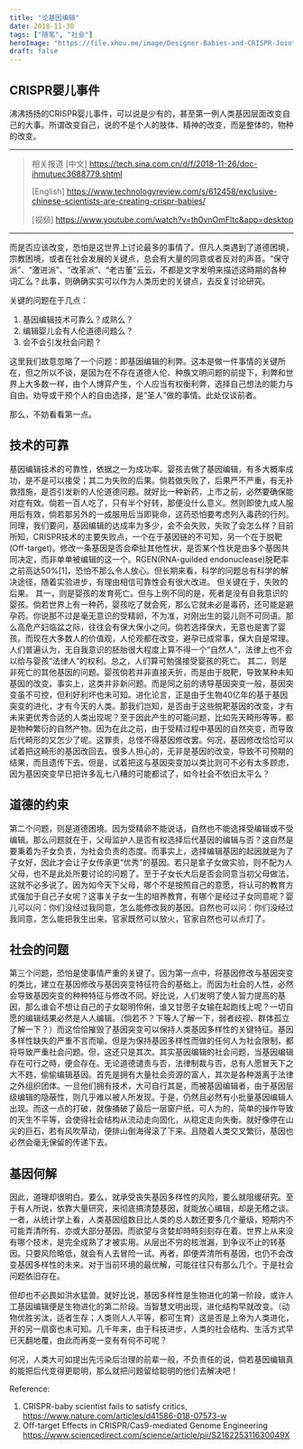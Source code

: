 ```yaml
---
title: "论基因编辑"
date: 2018-11-30
tags: ["随笔", "社会"]
heroImage: "https://file.xhou.me/image/Designer-Babies-and-CRISPR-Joints-Image-of-DNA-min.jpg"
draft: false
---
```


## CRISPR婴儿事件

沸沸扬扬的CRISPR婴儿事件，可以说是少有的，甚至第一例人类基因层面改变自己的大事。所谓改变自己，说的不是个人的肢体、精神的改变，而是整体的，物种的改变。

---

> 相关报道
> [中文] https://tech.sina.com.cn/d/f/2018-11-26/doc-ihmutuec3688779.shtml
>
> [English] https://www.technologyreview.com/s/612458/exclusive-chinese-scientists-are-creating-crispr-babies/
>
> [视频] https://www.youtube.com/watch?v=th0vnOmFltc&app=desktop

---

而是否应该改变，恐怕是这世界上讨论最多的事情了。但凡人类遇到了道德困境，宗教困境，或者在社会发展的关键点，总会有大量的同意或者反对的声音。“保守派”、“激进派”、“改革派”、“老古董”云云，不都是文字发明来描述这時期的各种词汇么？此事，则确确实实可以作为人类历史的关键点，去反复讨论研究。

关键的问题在于几点：

1. 基因编辑技术可靠么？成熟么？
2. 编辑婴儿会有人伦道德问题么？
3. 会不会引发社会问题？

这里我们故意忽略了一个问题：即基因编辑的利弊。这本是做一件事情的关键所在，但之所以不谈，是因为在不存在道德人伦、种族文明问题的前提下，利弊和世界上大多数一样，由个人博弈产生，个人应当有权衡利弊，选择自己想法的能力与自由。劝导或干预个人的自由选择，是“圣人”做的事情。此处仅谈前者。

那么，不妨看看第一点。

## 技术的可靠

基因编辑技术的可靠性，依据之一为成功率。婴孩去做了基因编辑，有多大概率成功，是不是可以接受；其二为失败的后果。倘若做失败了，后果严不严重，有无补救措施，是否引发新的人伦道德问题。就好比一种新药，上市之前，必然要确保能对症有效。倘若一百人吃了，只有半个好转，那便没什么意义。然则即使九成人服用后有效，倘若那另外的一成服用后当即毙命，这药恐怕要考虑列入毒药的行列。同理，我们要问，基因编辑的达成率为多少，会不会失败，失败了会怎么样？目前所知，CRISPR技术的主要失败点，一个在于基因链的不可知，另一个在于脱靶(Off-target)。修改一条基因是否会牵扯其他性状，是否某个性状是由多个基因共同决定，而非单单被编辑的这一个。RGEN(RNA-guilded endonuclease)脱靶率之前高达50%[1]，恐怕不那么令人放心。但长期来看，科学的问题总有科学的解决途径，随着实验进步，有理由相信可靠性会有很大改进。
但关键在于，失败的后果。
其一，则是婴孩的发育死亡。但与上例不同的是，死者是没有自我意识的婴孩。倘若世界上有一种药，婴孩吃了就会死，那么它就未必是毒药，还可能是避孕药。你说那不过是毫无意识的受精卵，不为准，对刚出生的婴儿则不可同语。那么高危产妇临盆之际，往往会有保大保小之问。倘若选择保大，无意也是害了婴孩。而现在大多数人的价值观，人伦观都在改变，避孕已成常事，保大自是常理。人们普遍认为，无自我意识的胚胎很大程度上算不得一个“自然人”，法律上也不会以给与婴孩“法律人”的权利。总之，人们算可勉强接受婴孩的死亡。
其二，则是非死亡的其他基因的问题。婴孩倘若并非直接夭折，而是由于脱靶，导致某种未知基因的改变。事实上，这类并非新问题。而是同之前的诱导基因突变一般，基因突变虽不可控，但利好利坏也未可知。进化论言，正是由于生物40亿年的基于基因突变的进化，才有今天的人类。那我们岂知，是否由于这些脱靶基因的改变，才有未来更优秀合适的人类出现呢？至于因此产生的可能问题，比如先天畸形等等，都是物种繁衍的自然产物。因为在此之前，由于受精过程中基因的自然突变，而导致后代畸形的又怎少了呢。这罪责，总怪不得基因修改罢。何况，基因修改恰恰可以试着把这畸形的基因改回去。很多人担心的，无非是基因的改变，导致不可预期的结果，而且遗传下去。但是，试着把这与基因突变加以类比则可不必有太多顾虑，因为基因突变早已把许多乱七八糟的可能都试了，如今社会不依旧太平么？

## 道德的约束

第二个问题，则是道德困境。因为受精卵不能说话，自然也不能选择受编辑或不受编辑。那么问题就在于，父母监护人是否有权选择后代基因的编辑与否？这自然是要秉着为子女负责，为社会负责的态度。而事实上，选择编辑基因的起因就是为了子女好，因此才会让子女传承更“优秀”的基因。若只是拿子女做实验，则不配为人父母，也不是此处所要讨论的问题了。至于子女长大后是否会同意当初父母做法，这就不必多说了。因为如今天下父母，哪个不是按照自己的意愿，将认可的教育方式强加于自己子女呢？这事关子女一生的培养教育，有哪个是经过子女同意呢？婴儿可以问：你们没经过我同意，怎么能修改我的基因。自然也可以问：你们没经过我同意，怎么能把我生出来。官家既然可以放火，官家自然也可以点灯了。

## 社会的问题

第三个问题，恐怕是使事情严重的关键了。因为第一点中，将基因修改与基因突变的类比，建立在基因修改与基因突变特征符合的基础上。而因为社会的人性，必然会导致基因突变的种种特征与修改不同。好比说，人们发明了使人智力提高的基因，那么谁会不想让自己的子女聪明伶俐，谁又甘愿子女输在起跑线上呢？一切自愿的编辑结果必然是人人编辑。（倘若不？下等人了解一下，弱者歧视、群体孤立了解一下？）而这恰恰摧毁了基因突变可以保持人类基因多样性的关键特征。基因多样性缺失的严重不言而喻。但是为保持基因多样性而做的任何人为社会限制，都将导致严重社会问题。但，这还只是其次。其实基因编辑的社会问题，当基因编辑存在可行之時，便会存在。无论道德谴责与否，法律制裁与否，总有人愿冒天下之大不韪，偷偷编辑基因。首先是拥有大量社会资源的富人，其次是各种游离于法律之外组织团体。一旦他们拥有技术，大可自行其是，而被基因编辑者，由于基因层级编辑的隐蔽性，则几乎难以被人所发现。于是，仍然且必然有小批量基因编辑人出现。而这一点的打破，就像捅破了最后一层窗户纸，可人为的，简单的操作导致的天生不平等，会使得社会结构从流动走向固化，从稳定走向失衡。就好像停在山尖的巨石，若有风吹草动，便排山倒海得滚了下来。且随着人类交叉繁衍，基因也必然会毫无保留的传递下去。

## 基因何解

因此，道理却很明白。要么，就承受丧失基因多样性的风险，要么就阻缓研究。至于有人所说，依靠大量研究，来彻底搞清楚基因，就能放心编辑，却是无稽之谈。一者，从统计学上看，人类基因组数目比人类的总人数还要多几个量级，短期内不可能弄清所有、亦或大部分基因。而欲望与贪婪却時時刻刻存在着。世界上从来没有哪个技术，是完全成熟了才被实用。从层出不穷的核泄漏，到争议不止的转基因。只要风险略低，就会有人去冒险一试。再者，即便弄清所有基因，也仍不会改变基因多样性的未来。对于当前环境的最优解，可能往往只有那么几个。于是社会问题依旧存在。

但却也不必畏如洪水猛兽。就好比说，基因多样性是生物进化的第一阶段，或许人工基因编辑便是生物进化的第二阶段。当智慧文明出现，进化结构早就改变。（动物优胜劣汰，适者生存；人类则人人平等，都可生育）这是否是上帝为人类进化，开的另一扇窗也未可知。几千年来，由于科技进步，人类的社会结构、生活方式早已天翻地覆，由此而再变一变有有何不可呢？

何况，人类大可如提出先污染后治理的前辈一般，不负责任的说，倘若基因编辑真的能把后代变得更聪明，那么就把问题留给聪明的他们去解决吧！

Reference:

1. CRISPR-baby scientist fails to satisfy critics, https://www.nature.com/articles/d41586-018-07573-w
2. Off-target Effects in CRISPR/Cas9-mediated Genome Engineering https://www.sciencedirect.com/science/article/pii/S216225311630049X
